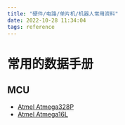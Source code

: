 ```yaml
---
title: "硬件/电路/单片机/机器人常用资料"
date: 2022-10-28 11:34:04
tags: reference
---
```


# 常用的数据手册

## MCU

- [Atmel Atmega328P](https://ww1.microchip.com/downloads/en/DeviceDoc/Atmel-7810-Automotive-Microcontrollers-ATmega328P_Datasheet.pdf)
- [Atmel Atmega16L](https://ww1.microchip.com/downloads/en/DeviceDoc/doc2466.pdf)
